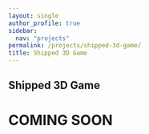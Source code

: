 ```yaml
---
layout: single
author_profile: true
sidebar:
  nav: "projects"
permalink: /projects/shipped-3d-game/
title: Shipped 3D Game
---
```


## Shipped 3D Game

# COMING SOON